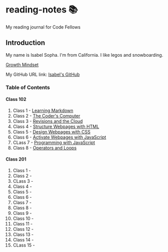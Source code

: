 # reading-notes 📚

My reading journal for Code Fellows

## Introduction

My name is Isabel Sopha. I'm from California. I like legos and snowboarding.

[Growth Mindset](./growth-mindset.md)

My GitHub URL link: [Isabel's GitHub](https://github.com/i-sopha)

### Table of Contents

#### Class 102

1. Class 1 - [Learning Markdown](./01-learning-markdown.md)
1. Class 2 - [The Coder's Computer](./02-the-coders-computer.md)
1. Class 3 - [Revisions and the Cloud](./03-revisions-and-the-cloud.md)
1. Class 4 - [Structure Webpages with HTML](./04-structure-web-pages-with-html.md)
1. Class 5 - [Design Webpages with CSS](./05-design-webpages-with-css.md)
1. Class 6 - [Activate Webpages with JavaScript](./06-activate-webpages-with-javascript.md)
1. CLass 7 - [Programming with JavaScript](./07-programming-wih-javascript.md)
1. Class 8 - [Operators and Loops](./08-operators-and-loops.md)

#### Class 201

1. Class 1 -
1. Class 2 -
1. CLass 3 -
1. Class 4 -
1. Class 5 -
1. Class 6 -
1. Class 7 -
1. Class 8 -
1. Class 9 -
1. Class 10 -
1. Class 11 -
1. Class 12 -
1. Class 13 -
1. Class 14 -
1. CLass 15 -